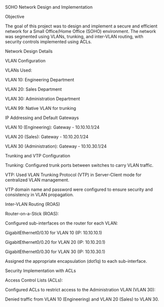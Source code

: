 SOHO Network Design and Implementation

Objective

The goal of this project was to design and implement a secure and efficient network for a Small Office/Home Office (SOHO) environment. The network was segmented using VLANs, trunking, and inter-VLAN routing, with security controls implemented using ACLs.

Network Design Details

VLAN Configuration

VLANs Used:

VLAN 10: Engineering Department

VLAN 20: Sales Department

VLAN 30: Administration Department

VLAN 99: Native VLAN for trunking

IP Addressing and Default Gateways

VLAN 10 (Engineering): Gateway - 10.10.10.1/24

VLAN 20 (Sales): Gateway - 10.10.20.1/24

VLAN 30 (Administration): Gateway - 10.10.30.1/24

Trunking and VTP Configuration

Trunking: Configured trunk ports between switches to carry VLAN traffic.

VTP: Used VLAN Trunking Protocol (VTP) in Server-Client mode for centralized VLAN management.

VTP domain name and password were configured to ensure security and consistency in VLAN propagation.

Inter-VLAN Routing (ROAS)

Router-on-a-Stick (ROAS):

Configured sub-interfaces on the router for each VLAN:

GigabitEthernet0/0.10 for VLAN 10 (IP: 10.10.10.1)

GigabitEthernet0/0.20 for VLAN 20 (IP: 10.10.20.1)

GigabitEthernet0/0.30 for VLAN 30 (IP: 10.10.30.1)

Assigned the appropriate encapsulation (dot1q) to each sub-interface.

Security Implementation with ACLs

Access Control Lists (ACLs):

Configured ACLs to restrict access to the Administration VLAN (VLAN 30):

Denied traffic from VLAN 10 (Engineering) and VLAN 20 (Sales) to VLAN 30.

